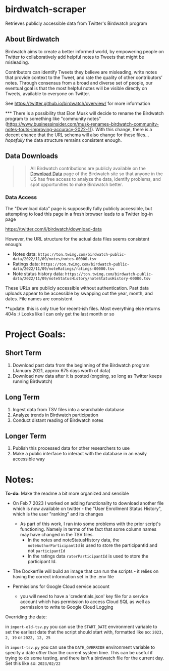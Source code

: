 # birdwatch-scraper
Retrieves publicly accessible data from Twitter's Birdwatch program

## About Birdwatch

Birdwatch aims to create a better informed world, by empowering people on Twitter to collaboratively add helpful notes to Tweets that might be misleading.

Contributors can identify Tweets they believe are misleading, write notes that provide context to the Tweet, and rate the quality of other contributors’ notes. Through consensus from a broad and diverse set of people, our eventual goal is that the most helpful notes will be visible directly on Tweets, available to everyone on Twitter.

See https://twitter.github.io/birdwatch/overview/ for more information

*** There is a possibility that Elon Musk will decide to rename the Birdwatch program to something like "community notes" (https://www.businessinsider.com/musk-renames-birdwatch-community-notes-touts-improving-accuracy-2022-11). With this change, there is a decent chance that the URL schema will also change for these files... _hopefully_ the data structure remains consistent enough.

## Data Downloads

>> All Birdwatch contributions are publicly available on the [Download Data](https://twitter.com/i/birdwatch/download-data) page of the Birdwatch site so that anyone in the US has free access to analyze the data, identify problems, and spot opportunities to make Birdwatch better.

### Data Access

The "Download data" page is supposedly fully publicly accessible, but attempting to load this page in a fresh browser leads to a Twitter log-in page

https://twitter.com/i/birdwatch/download-data

However, the URL structure for the actual data files seems consistent enough:

- Notes data: `https://ton.twimg.com/birdwatch-public-data/2022/11/09/notes/notes-00000.tsv`
- Ratings data: `https://ton.twimg.com/birdwatch-public-data/2022/11/09/noteRatings/ratings-00000.tsv`
- Note status history data: `https://ton.twimg.com/birdwatch-public-data/2022/11/09/noteStatusHistory/noteStatusHistory-00000.tsv`

These URLs are publicly accessible without authentication. Past data uploads appear to be accessible by swapping out the year, month, and dates. File names are consistent

**update: this is only true for recent-ish files. Most everything else returns 404s :/
Looks like I can only get the last month or so

# Project Goals:

## Short Term

1. Download past data from the beginning of the Birdwatch program (January 2021, approx 675 days worth of data)
2. Download new data after it is posted (ongoing, so long as Twitter keeps running Birdwatch)

## Long Term

1. Ingest data from TSV files into a searchable database
2. Analyze trends in Birdwatch participation
3. Conduct distant reading of Birdwatch notes

## Longer Term

1. Publish this processed data for other researchers to use
2. Make a public interface to interact with the database in an easily accessible way

# Notes:

**To-do:** Make the readme a bit more organized and sensible

- On Feb 7 2023 I worked on adding functionality to download another file which is now available on twitter - the "User Enrollment Status History", which is the user "ranking" and its changes
  - As part of this work, I ran into some problems with the prior script's functioning. Namely in terms of the fact that some column names may have changed in the TSV files. 
    - In the notes and noteStatusHistory data, the `noteAuthorParticipantId` is used to store the participantId and not `participantId`
    - In the ratings data `raterParticipantId` is used to store the participant Id.


- The Dockerfile will build an image that can run the scripts - it relies on having the correct information set in the .env file
- Permissions for Google Cloud service account
  - you will need to have a 'credentials.json' key file for a service account which has permission to access Cloud SQL as well as permission to write to Google Cloud Logging

Overriding the date:

in `import-old-tsv.py` you can use the `START_DATE` environment variable to set the earliest date that the script should start with, formatted like so: `2023, 2, 19` or `2022, 12, 25`

in `import-tsv.py` you can use the `DATE_OVERRIDE` environment variable to specify a date _other_ than the current system time. This can be useful if trying to do some testing, and there isn't a birdwatch file for the current day. Set this like so: `2023/02/22`